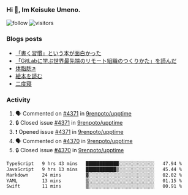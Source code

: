 ### Hi 👋, Im Keisuke Umeno.

<!--
**9renpoto/9renpoto** is a ✨ _special_ ✨ repository because its `README.md` (this file) appears on your GitHub profile.

Here are some ideas to get you started:

- 🔭 I’m currently working on ...
- 🌱 I’m currently learning ...
- 👯 I’m looking to collaborate on ...
- 🤔 I’m looking for help with ...
- 💬 Ask me about ...
- 📫 How to reach me: ...
- 😄 Pronouns: ...
- ⚡ Fun fact: ...
-->

![follow](https://img.shields.io/github/followers/9renpoto?label=Follow&style=social)
![visitors](https://komarev.com/ghpvc/?username=9renpoto&label=Profile%20views&color=0e75b6&style=flat)

### Blogs posts

<!-- BLOG-POST-LIST:START -->
- [「書く習慣」という本が面白かった](https://9renpoto.win/entry/2024/11/11/leave_a_feeling_sad)
- [「GitLabに学ぶ世界最先端のリモート組織のつくりかた」を読んだ](https://9renpoto.win/entry/2024/09/10/remote_organization)
- [体脂肪↗](https://9renpoto.win/entry/2024/08/12/gaining_fat)
- [絵本を読む](https://9renpoto.win/entry/2024/07/26/picture_book)
- [二度寝](https://9renpoto.win/entry/2024/07/18/going_back_to_sleep)
<!-- BLOG-POST-LIST:END -->

### Activity

<!--START_SECTION:activity-->
1. 🗣 Commented on [#4371](https://github.com/9renpoto/upptime/issues/4371#issuecomment-2482638552) in [9renpoto/upptime](https://github.com/9renpoto/upptime)
2. 🔒 Closed issue [#4371](https://github.com/9renpoto/upptime/issues/4371) in [9renpoto/upptime](https://github.com/9renpoto/upptime)
3. ❗ Opened issue [#4371](https://github.com/9renpoto/upptime/issues/4371) in [9renpoto/upptime](https://github.com/9renpoto/upptime)
4. 🗣 Commented on [#4370](https://github.com/9renpoto/upptime/issues/4370#issuecomment-2482309931) in [9renpoto/upptime](https://github.com/9renpoto/upptime)
5. 🔒 Closed issue [#4370](https://github.com/9renpoto/upptime/issues/4370) in [9renpoto/upptime](https://github.com/9renpoto/upptime)
<!--END_SECTION:activity-->

<!--START_SECTION:waka-->

```txt
TypeScript   9 hrs 43 mins   ████████████░░░░░░░░░░░░░   47.94 %
JavaScript   9 hrs 13 mins   ███████████▒░░░░░░░░░░░░░   45.44 %
Markdown     24 mins         ▓░░░░░░░░░░░░░░░░░░░░░░░░   02.02 %
YAML         13 mins         ▒░░░░░░░░░░░░░░░░░░░░░░░░   01.15 %
Swift        11 mins         ▒░░░░░░░░░░░░░░░░░░░░░░░░   00.91 %
```

<!--END_SECTION:waka-->
